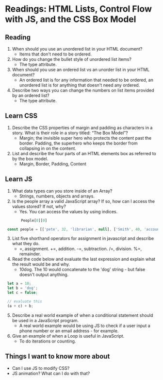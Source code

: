 # Readings: HTML Lists, Control Flow with JS, and the CSS Box Model

## Reading

1. When should you use an unordered list in your HTML document?
    - Items that don't need to be ordered.
2. How do you change the bullet style of unordered list items?
    - The type attribute.
3. When should you use an ordered list vs an unorder list in your HTML document?
    - An ordered list is for any information that needed to be ordered, an unordered list is for anything that doesn't need any ordered.
4. Describe two ways you can change the numbers on list items provided by an ordered list?
    - The type attribute.

## Learn CSS

1. Describe the CSS properties of margin and padding as characters in a story. What is their role in a story titled: “The Box Model”?
    - Margin; the invisible super hero who protects the content past the border. Padding, the superhero who keeps the border from collapsing in on the content.
2. List and describe the four parts of an HTML elements box as referred to by the box model.
    - Margin, Border, Padding, Content

## Learn JS

1. What data types can you store inside of an Array?
    - Strings, numbers, objects and arrays.
2. Is the people array a valid JavaScript array? If so, how can I access the values stored? If not, why?
    - Yes. You can access the values by using indices. 
    ``` Javascript
        People[0][0]
    ```

``` Javascript
 const people = [['pete', 32, 'librarian', null], ['Smith', 40, 'accountant', 'fishing:hiking:rock_climbing'], ['bill', null, 'artist', null]];
```
3. List five shorthand operators for assignment in javascript and describe what they do.
    - =, assignment. +=, addition. -=, subtraction. /=, division.  %=, remainder.
4. Read the code below and evaluate the last expression and explain what the result would be and why.
    - 10dog. The 10 would concatenate to the 'dog' string - but false doesn't output anything.

``` Javascript
 let a = 10;
 let b = 'dog';
 let c = false;

 // evaluate this
 (a + c) + b;
```

5. Describe a real world example of when a conditional statement should be used in a JavaScript program.
    - A real world example would be using JS to check if a user input a phone number or an email address - for example.
6. Give an example of when a Loop is useful in JavaScript.
    - To do iterations or counting.

## Things I want to know more about
- Can I use JS to modify CSS?
- JS animation? What can I do with that?